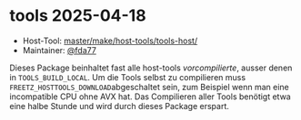 # tools 2025-04-18
 - Host-Tool: [master/make/host-tools/tools-host/](https://github.com/Freetz-NG/freetz-ng/tree/master/make/host-tools/tools-host/)
 - Maintainer: [@fda77](https://github.com/fda77)


Dieses Package beinhaltet fast alle host-tools *vorcompilierte*, ausser denen in `TOOLS_BUILD_LOCAL`.
Um die Tools selbst zu compilieren muss `FREETZ_HOSTTOOLS_DOWNLOAD`abgeschaltet sein, zum Beispiel wenn man eine incompatible CPU ohne AVX hat.
Das Compilieren aller Tools benötigt etwa eine halbe Stunde und wird durch dieses Package erspart.

